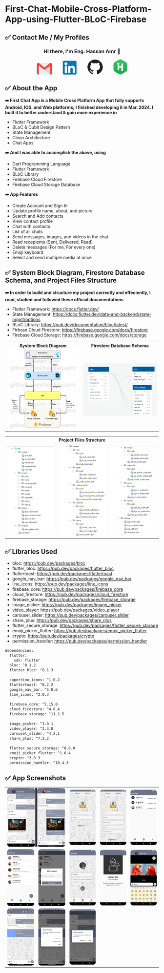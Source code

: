 # First-Chat-Mobile-Cross-Platform-App-using-Flutter-BLoC-Firebase

## ✅ Contact Me / My Profiles
### <p align="center">Hi there, I'm Eng. Hassan Amr 👋</p>
<p align="center">
  <a href="mailto:hassan.amr.soliman@gmail.com" target="_blank">
    <img src="https://github.com/hassan-amr/First-Chat-Mobile-Cross-Platform-App-using-Flutter-BLoC-Firebase/blob/main/images/gmail.png" width="50" height="38">
  </a>
  &nbsp;&nbsp;&nbsp;&nbsp;&nbsp;&nbsp;&nbsp;
  <a href="https://linkedin.com/in/hassan-amr-684a851ba" target="_blank">
    <img src="https://github.com/hassan-amr/First-Chat-Mobile-Cross-Platform-App-using-Flutter-BLoC-Firebase/blob/main/images/linkedin.png" width="45" height="45">
  </a>
  &nbsp;&nbsp;&nbsp;&nbsp;&nbsp;&nbsp;&nbsp;
  <a href="https://github.com/hassan-amr" target="_blank">
    <img src="https://github.com/hassan-amr/First-Chat-Mobile-Cross-Platform-App-using-Flutter-BLoC-Firebase/blob/main/images/github.png" width="50" height="50">
  </a>
  &nbsp;&nbsp;&nbsp;&nbsp;&nbsp;&nbsp;&nbsp;
  <a href="https://www.hackerrank.com/HassanAmrSoliman" target="_blank">
    <img src="https://github.com/hassan-amr/First-Chat-Mobile-Cross-Platform-App-using-Flutter-BLoC-Firebase/blob/main/images/hackerrank.png" width="45" height="50">
  </a>
</p>

## ✅ About the App
<b>➡️ First Chat App is a Mobile Cross Platform App that fully supports Android, IOS, and Web platforms; I finished developing it in Mar. 2024. I built it to better understand & gain more experience in</b>
- Flutter Framework
- BLoC & Cubit Design Pattern
- State Management
- Clean Architecture
- Chat Apps

<b>➡️ And I was able to accomplish the above, using</b>
- Dart Programming Language
- Flutter Framework
- BLoC Library
- Firebase Cloud Firestore
- Firebase Cloud Storage Database

<b>➡️ App Features</b>
- Create Account and Sign In
- Update profile name, about, and picture
- Search and Add contacts
- View contact profile
- Chat with contacts
- List of all chats
- Send messages, images, and videos in the chat
- Read recepients (Sent, Delivered, Read)
- Delete messages (For me, For every one)
- Emoji keyboard
- Select and send multiple media at once

## ✅ System Block Diagram, Firestore Database Schema, and Project Files Structure
<b>➡️ In order to build and structure my project correctly and effeciently, I read, studied and followed these official documentations</b>
- Flutter Framework: https://docs.flutter.dev/
- State Management: https://docs.flutter.dev/data-and-backend/state-mgmt/options
- BLoC Library: https://pub.dev/documentation/bloc/latest/
- Firbase Cloud Firestore: https://firebase.google.com/docs/firestore
- Firebase Cloud Storage: https://firebase.google.com/docs/storage

<table>
  <tr>
    <th><b>System Block Diagram</b></th>
    <th><b>Firestore Database Schema</b></th>
  </tr>
  <tr>
    <td><img src="https://github.com/hassan-amr/First-Chat-Mobile-Cross-Platform-App-using-Flutter-BLoC-Firebase/blob/main/images/Block%20Diagram.png"></td>
    <td><img src="https://github.com/hassan-amr/First-Chat-Mobile-Cross-Platform-App-using-Flutter-BLoC-Firebase/blob/main/images/Firestore%20DB%20Schema.png"></td>
  </tr>
</table>
<table>
  <tr>
    <th colspan="3"><b>Project Files Structure</b></th>
  </tr>
    <tr>
    <td><img src="https://github.com/hassan-amr/First-Chat-Mobile-Cross-Platform-App-using-Flutter-BLoC-Firebase/blob/main/images/Files%20Structure%201.png"></td>
    <td><img src="https://github.com/hassan-amr/First-Chat-Mobile-Cross-Platform-App-using-Flutter-BLoC-Firebase/blob/main/images/Files%20Structure%202.png"></td>
    <td><img src="https://github.com/hassan-amr/First-Chat-Mobile-Cross-Platform-App-using-Flutter-BLoC-Firebase/blob/main/images/Files%20Structure%203.png"></td>
  </tr>
</table>

## ✅ Libraries Used
- bloc: https://pub.dev/packages/bloc
- flutter_bloc: https://pub.dev/packages/flutter_bloc
- fluttertoast: https://pub.dev/packages/fluttertoast
- google_nav_bar: https://pub.dev/packages/google_nav_bar
- line_icons: https://pub.dev/packages/line_icons
- firebase_core: https://pub.dev/packages/firebase_core
- cloud_firestore: https://pub.dev/packages/cloud_firestore
- firebase_storage: https://pub.dev/packages/firebase_storage
- image_picker: https://pub.dev/packages/image_picker
- video_player: https://pub.dev/packages/video_player
- carousel_slider: https://pub.dev/packages/carousel_slider
- share_plus: https://pub.dev/packages/share_plus
- flutter_secure_storage: https://pub.dev/packages/flutter_secure_storage
- emoji_picker_flutter: https://pub.dev/packages/emoji_picker_flutter
- crypto: https://pub.dev/packages/crypto
- permission_handler: https://pub.dev/packages/permission_handler
```
dependencies:
  flutter:
    sdk: flutter
  bloc: ^8.1.2
  flutter_bloc: ^8.1.3

  cupertino_icons: ^1.0.2
  fluttertoast: ^8.2.2
  google_nav_bar: ^5.0.6
  line_icons: ^2.0.3

  firebase_core: ^2.15.0
  cloud_firestore: ^4.8.4
  firebase_storage: ^11.2.5

  image_picker: ^1.0.1
  video_player: ^2.3.8
  carousel_slider: ^4.2.1
  share_plus: ^7.2.2

  flutter_secure_storage: ^8.0.0
  emoji_picker_flutter: ^1.6.4
  crypto: ^3.0.3
  permission_handler: ^10.4.3
```

## ✅ App Screenshots
<table>
  <tr>
    <td colspan="2"><img src="https://github.com/hassan-amr/First-Chat-Mobile-Cross-Platform-App-using-Flutter-BLoC-Firebase/blob/main/images/fc_screenshot_1.png"></td>
    <td><img src="https://github.com/hassan-amr/First-Chat-Mobile-Cross-Platform-App-using-Flutter-BLoC-Firebase/blob/main/images/fc_screenshot_2.png"></td>
    <td><img src="https://github.com/hassan-amr/First-Chat-Mobile-Cross-Platform-App-using-Flutter-BLoC-Firebase/blob/main/images/fc_screenshot_3.png"></td>
    <td><img src="https://github.com/hassan-amr/First-Chat-Mobile-Cross-Platform-App-using-Flutter-BLoC-Firebase/blob/main/images/fc_screenshot_4.png"></td>
  </tr>
  <tr>
    <td><img src="https://github.com/hassan-amr/First-Chat-Mobile-Cross-Platform-App-using-Flutter-BLoC-Firebase/blob/main/images/fc_screenshot_5.png"></td>
    <td><img src="https://github.com/hassan-amr/First-Chat-Mobile-Cross-Platform-App-using-Flutter-BLoC-Firebase/blob/main/images/fc_screenshot_6.png"></td>
    <td><img src="https://github.com/hassan-amr/First-Chat-Mobile-Cross-Platform-App-using-Flutter-BLoC-Firebase/blob/main/images/fc_screenshot_7.png"></td>
    <td><img src="https://github.com/hassan-amr/First-Chat-Mobile-Cross-Platform-App-using-Flutter-BLoC-Firebase/blob/main/images/fc_screenshot_8.png"></td>
    <td><img src="https://github.com/hassan-amr/First-Chat-Mobile-Cross-Platform-App-using-Flutter-BLoC-Firebase/blob/main/images/fc_screenshot_9.png"></td>
  </tr>
  <tr>
    <td><img src="https://github.com/hassan-amr/First-Chat-Mobile-Cross-Platform-App-using-Flutter-BLoC-Firebase/blob/main/images/fc_screenshot_10.png"></td>
    <td><img src="https://github.com/hassan-amr/First-Chat-Mobile-Cross-Platform-App-using-Flutter-BLoC-Firebase/blob/main/images/fc_screenshot_11.png"></td>
    <td><img src="https://github.com/hassan-amr/First-Chat-Mobile-Cross-Platform-App-using-Flutter-BLoC-Firebase/blob/main/images/fc_screenshot_12.png"></td>
  </tr>
</table>
